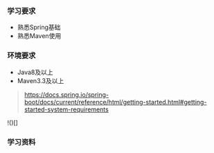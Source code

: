 ### 学习要求

* 熟悉Spring基础
* 熟悉Maven使用

### 环境要求

* Java8及以上
* Maven3.3及以上

> https://docs.spring.io/spring-boot/docs/current/reference/html/getting-started.html#getting-started-system-requirements

!()[]

### 学习资料

